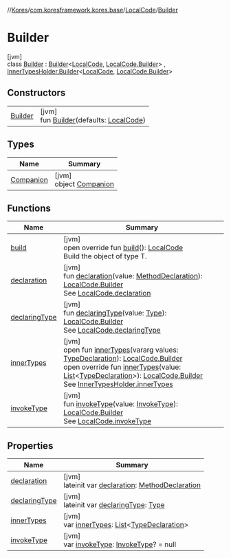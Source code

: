 //[Kores](../../../../index.md)/[com.koresframework.kores.base](../../index.md)/[LocalCode](../index.md)/[Builder](index.md)

# Builder

[jvm]\
class [Builder](index.md) : [Builder](../../../com.koresframework.kores.builder/-builder/index.md)<[LocalCode](../index.md), [LocalCode.Builder](index.md)> , [InnerTypesHolder.Builder](../../-inner-types-holder/-builder/index.md)<[LocalCode](../index.md), [LocalCode.Builder](index.md)>

## Constructors

| | |
|---|---|
| [Builder](-builder.md) | [jvm]<br>fun [Builder](-builder.md)(defaults: [LocalCode](../index.md)) |

## Types

| Name | Summary |
|---|---|
| [Companion](-companion/index.md) | [jvm]<br>object [Companion](-companion/index.md) |

## Functions

| Name | Summary |
|---|---|
| [build](build.md) | [jvm]<br>open override fun [build](build.md)(): [LocalCode](../index.md)<br>Build the object of type T. |
| [declaration](declaration.md) | [jvm]<br>fun [declaration](declaration.md)(value: [MethodDeclaration](../../-method-declaration/index.md)): [LocalCode.Builder](index.md)<br>See [LocalCode.declaration](../declaration.md) |
| [declaringType](declaring-type.md) | [jvm]<br>fun [declaringType](declaring-type.md)(value: [Type](https://docs.oracle.com/javase/8/docs/api/java/lang/reflect/Type.html)): [LocalCode.Builder](index.md)<br>See [LocalCode.declaringType](../declaring-type.md) |
| [innerTypes](../../-inner-types-holder/-builder/inner-types.md) | [jvm]<br>open fun [innerTypes](../../-inner-types-holder/-builder/inner-types.md)(vararg values: [TypeDeclaration](../../-type-declaration/index.md)): [LocalCode.Builder](index.md)<br>open override fun [innerTypes](inner-types.md)(value: [List](https://kotlinlang.org/api/latest/jvm/stdlib/kotlin.collections/-list/index.html)<[TypeDeclaration](../../-type-declaration/index.md)>): [LocalCode.Builder](index.md)<br>See [InnerTypesHolder.innerTypes](../../-inner-types-holder/inner-types.md) |
| [invokeType](invoke-type.md) | [jvm]<br>fun [invokeType](invoke-type.md)(value: [InvokeType](../../-invoke-type/index.md)): [LocalCode.Builder](index.md)<br>See [LocalCode.invokeType](../invoke-type.md) |

## Properties

| Name | Summary |
|---|---|
| [declaration](declaration.md) | [jvm]<br>lateinit var [declaration](declaration.md): [MethodDeclaration](../../-method-declaration/index.md) |
| [declaringType](declaring-type.md) | [jvm]<br>lateinit var [declaringType](declaring-type.md): [Type](https://docs.oracle.com/javase/8/docs/api/java/lang/reflect/Type.html) |
| [innerTypes](inner-types.md) | [jvm]<br>var [innerTypes](inner-types.md): [List](https://kotlinlang.org/api/latest/jvm/stdlib/kotlin.collections/-list/index.html)<[TypeDeclaration](../../-type-declaration/index.md)> |
| [invokeType](invoke-type.md) | [jvm]<br>var [invokeType](invoke-type.md): [InvokeType](../../-invoke-type/index.md)? = null |
